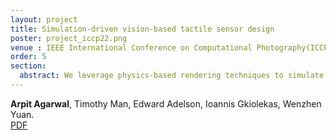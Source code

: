 ```yaml
---
layout: project
title: Simulation-driven vision-based tactile sensor design
poster: project_iccp22.png
venue : IEEE International Conference on Computational Photography(ICCP) 2022
order: 5
section: 
  abstract: We leverage physics-based rendering techniques to simulate the light transport process inside curved vision-based tactile sensor designs. We use physically-grounded models of light and material in our simulation. We also use lightweight and fast calibration methods for fitting the analytical models of light and material for our prototype. Given a calibrated simulation framework, we propose a tactile sensor shape optimization pipeline. Towards this goal, we propose a low-dimensional tactile sensor shape parameterization and automatically generate the full sensor prototype and an indenter surface virtually, which allows us to validate the sensor performance across the sensor surface. Our main technical results include a) accurately matching RGB image between simulation and a physical prototype b) generating improved tactile sensor shapes c) characterizing the design parameter space using appropriate light piping metrics. Our physically accurate simulation framework offers the ability to generate accurate RGB images for arbitrary vision-based tactile sensors. The parameter space exploration gives us high level guidelines on the design of tactile sensors for specific applications. Lastly, our system allows us to characterize the various tactile sensor designs in terms of their 3D shape reconstruction ability on different parts of the sensor surface. 
---
```

**Arpit Agarwal**, Timothy Man, Edward Adelson, Ioannis Gkiolekas, Wenzhen Yuan.  
[PDF](assets/pdfs/project_iccp22.pdf) 